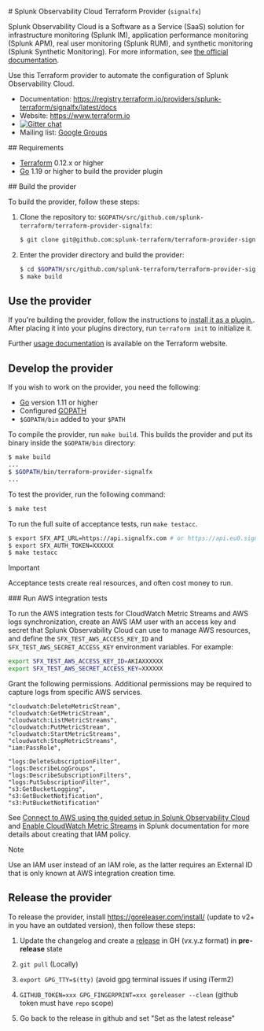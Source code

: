 # Splunk Observability Cloud Terraform Provider (`signalfx`)

Splunk Observability Cloud is a Software as a Service (SaaS) solution for infrastructure monitoring (Splunk IM), application performance monitoring (Splunk APM), real user monitoring (Splunk RUM), and synthetic monitoring (Splunk Synthetic Monitoring). For more information, see [the official documentation](https://docs.splunk.com/observability/en/).

Use this Terraform provider to automate the configuration of Splunk Observability Cloud.

- Documentation: https://registry.terraform.io/providers/splunk-terraform/signalfx/latest/docs
- Website: https://www.terraform.io
- [![Gitter chat](https://badges.gitter.im/hashicorp-terraform/Lobby.png)](https://gitter.im/hashicorp-terraform/Lobby)
- Mailing list: [Google Groups](http://groups.google.com/group/terraform-tool)

## Requirements

-	[Terraform](https://www.terraform.io/downloads.html) 0.12.x or higher
-	[Go](https://golang.org/doc/install) 1.19 or higher to build the provider plugin

## Build the provider

To build the provider, follow these steps:

1. Clone the repository to: `$GOPATH/src/github.com/splunk-terraform/terraform-provider-signalfx`:

   ```sh
   $ git clone git@github.com:splunk-terraform/terraform-provider-signalfx.git $GOPATH/src/github.com/splunk-terraform/terraform-provider-signalfx
   ```

1. Enter the provider directory and build the provider:

   ```sh
   $ cd $GOPATH/src/github.com/splunk-terraform/terraform-provider-signalfx
   $ make build
   ```

## Use the provider

If you're building the provider, follow the instructions to [install it as a plugin.](https://www.terraform.io/docs/plugins/basics.html#installing-a-plugin). After placing it into your plugins directory,  run `terraform init` to initialize it.

Further [usage documentation](https://www.terraform.io/docs/providers/signalfx/index.html) is available on the Terraform website.

## Develop the provider

If you wish to work on the provider, you need the following:

- [Go](http://www.golang.org) version 1.11 or higher
- Configured [GOPATH](http://golang.org/doc/code.html#GOPATH)
- `$GOPATH/bin` added to your `$PATH`

To compile the provider, run `make build`. This builds the provider and put its binary inside the `$GOPATH/bin` directory:

   ```sh
   $ make build
   ...
   $ $GOPATH/bin/terraform-provider-signalfx
   ...
   ```

To test the provider, run the following command:

   ```sh
   $ make test
   ```

To run the full suite of acceptance tests, run `make testacc`.

```sh
$ export SFX_API_URL=https://api.signalfx.com # or https://api.eu0.signalfx.com
$ export SFX_AUTH_TOKEN=XXXXXX
$ make testacc
```

> [!IMPORTANT]
> Acceptance tests create real resources, and often cost money to run.

### Run AWS integration tests

To run the AWS integration tests for CloudWatch Metric Streams and AWS logs synchronization, create an AWS IAM user with an access key and secret that Splunk Observability Cloud can use to manage AWS resources, and define the `SFX_TEST_AWS_ACCESS_KEY_ID` and `SFX_TEST_AWS_SECRET_ACCESS_KEY` environment variables. For example:

```sh
export SFX_TEST_AWS_ACCESS_KEY_ID=AKIAXXXXXX
export SFX_TEST_AWS_SECRET_ACCESS_KEY=XXXXXX
```

Grant the following permissions. Additional permissions may be required to capture logs from specific AWS services.

```
"cloudwatch:DeleteMetricStream",
"cloudwatch:GetMetricStream",
"cloudwatch:ListMetricStreams",
"cloudwatch:PutMetricStream",
"cloudwatch:StartMetricStreams",
"cloudwatch:StopMetricStreams",
"iam:PassRole",

"logs:DeleteSubscriptionFilter",
"logs:DescribeLogGroups",
"logs:DescribeSubscriptionFilters",
"logs:PutSubscriptionFilter",
"s3:GetBucketLogging",
"s3:GetBucketNotification",
"s3:PutBucketNotification"
```

See [Connect to AWS using the guided setup in Splunk Observability Cloud](https://docs.splunk.com/Observability/gdi/get-data-in/connect/aws/aws-wizardconfig.html) and [Enable CloudWatch Metric Streams](https://docs.splunk.com/Observability/gdi/get-data-in/connect/aws/aws-apiconfig.html#enable-cloudwatch-metric-streams) in Splunk documentation for more details about creating that IAM policy.

> [!NOTE]
> Use an IAM user instead of an IAM role, as the latter requires an External ID that is only known at AWS integration creation time.

## Release the provider

To release the provider, install https://goreleaser.com/install/ (update to v2+ in you have an outdated version), then follow these steps:

1. Update the changelog and create a [release](https://github.com/splunk-terraform/terraform-provider-signalfx/releases) in GH (vx.y.z format) in **pre-release** state

1. `git pull` (Locally)

1. `export GPG_TTY=$(tty)` (avoid gpg terminal issues if using iTerm2)

1. `GITHUB_TOKEN=xxx GPG_FINGERPRINT=xxx goreleaser --clean` (github token must have `repo` scope)

1. Go back to the release in github and set "Set as the latest release"
